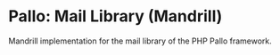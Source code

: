 # Pallo: Mail Library (Mandrill)

Mandrill implementation for the mail library of the PHP Pallo framework.